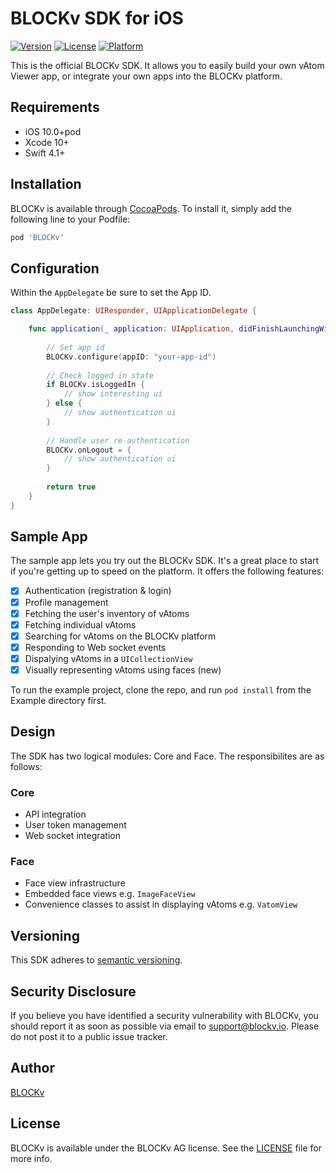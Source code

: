 # BLOCKv SDK for iOS

[![Version](https://img.shields.io/cocoapods/v/BLOCKv.svg?style=flat)](http://cocoapods.org/pods/BLOCKv)
[![License](https://img.shields.io/cocoapods/l/BLOCKv.svg?style=flat)](http://cocoapods.org/pods/BLOCKv)
[![Platform](https://img.shields.io/cocoapods/p/BLOCKv.svg?style=flat)](http://cocoapods.org/pods/BLOCKv)

This is the official BLOCKv SDK. It allows you to easily build your own vAtom Viewer app, or integrate your own apps into the BLOCKv platform.

## Requirements

- iOS 10.0+pod 
- Xcode 10+
- Swift 4.1+

## Installation

BLOCKv is available through [CocoaPods](http://cocoapods.org). To install
it, simply add the following line to your Podfile:

```ruby
pod 'BLOCKv'
```

## Configuration

Within the `AppDelegate` be sure to set the App ID.

```swift
class AppDelegate: UIResponder, UIApplicationDelegate {

    func application(_ application: UIApplication, didFinishLaunchingWithOptions launchOptions: [UIApplicationLaunchOptionsKey: Any]?) -> Bool {
    
        // Set app id
        BLOCKv.configure(appID: "your-app-id")
        
        // Check logged in state
        if BLOCKv.isLoggedIn {
            // show interesting ui
        } else {
            // show authentication ui
        }
        
        // Handle user re-authentication
        BLOCKv.onLogout = {
            // show authentication ui
        }
        
        return true
    }
}
```

## Sample App

The sample app lets you try out the BLOCKv SDK. It's a great place to start if you're getting up to speed on the platform. It offers the following features:

- [x] Authentication (registration & login)
- [x] Profile management
- [x] Fetching the user's inventory of vAtoms
- [x] Fetching individual vAtoms
- [x] Searching for vAtoms on the BLOCKv platform
- [x] Responding to Web socket events
- [x] Dispalying vAtoms in a `UICollectionView`
- [x] Visually representing vAtoms using faces (new)

To run the example project, clone the repo, and run `pod install` from the Example directory first.

## Design

The SDK has two logical modules: Core and Face. The responsibilites are as follows:

### Core

- API integration
- User token management
- Web socket integration

### Face

- Face view infrastructure
- Embedded face views e.g. `ImageFaceView`
- Convenience classes to assist in displaying vAtoms e.g. `VatomView`

## Versioning

This SDK adheres to [semantic versioning](https://semver.org).

## Security Disclosure

If you believe you have identified a security vulnerability with BLOCKv, you should report it as soon as possible via email to support@blockv.io. Please do not post it to a public issue tracker.

## Author

[BLOCKv](developer.blockv.io)

## License

BLOCKv is available under the BLOCKv AG license. See the [LICENSE](./LICENSE) file for more info.
